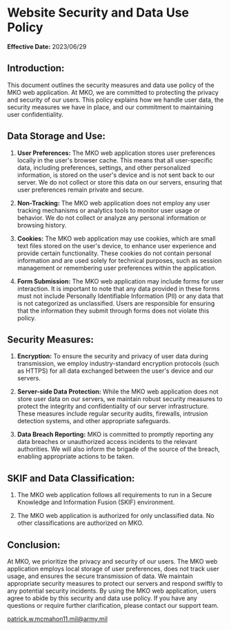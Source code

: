 # Website Security and Data Use Policy

**Effective Date:** 2023/06/29

## Introduction:
This document outlines the security measures and data use policy of the MKO web application. At MKO, we are committed to protecting the privacy and security of our users. This policy explains how we handle user data, the security measures we have in place, and our commitment to maintaining user confidentiality.

## Data Storage and Use:
1. **User Preferences:** The MKO web application stores user preferences locally in the user's browser cache. This means that all user-specific data, including preferences, settings, and other personalized information, is stored on the user's device and is not sent back to our server. We do not collect or store this data on our servers, ensuring that user preferences remain private and secure.

2. **Non-Tracking:** The MKO web application does not employ any user tracking mechanisms or analytics tools to monitor user usage or behavior. We do not collect or analyze any personal information or browsing history.

3. **Cookies:** The MKO web application may use cookies, which are small text files stored on the user's device, to enhance user experience and provide certain functionality. These cookies do not contain personal information and are used solely for technical purposes, such as session management or remembering user preferences within the application.

4. **Form Submission:** The MKO web application may include forms for user interaction. It is important to note that any data provided in these forms must not include Personally Identifiable Information (PII) or any data that is not categorized as unclassified. Users are responsible for ensuring that the information they submit through forms does not violate this policy.

## Security Measures:
1. **Encryption:** To ensure the security and privacy of user data during transmission, we employ industry-standard encryption protocols (such as HTTPS) for all data exchanged between the user's device and our servers.

2. **Server-side Data Protection:** While the MKO web application does not store user data on our servers, we maintain robust security measures to protect the integrity and confidentiality of our server infrastructure. These measures include regular security audits, firewalls, intrusion detection systems, and other appropriate safeguards.

3. **Data Breach Reporting:** MKO is committed to promptly reporting any data breaches or unauthorized access incidents to the relevant authorities. We will also inform the brigade of the source of the breach, enabling appropriate actions to be taken.

## SKIF and Data Classification:
1. The MKO web application follows all requirements to run in a Secure Knowledge and Information Fusion (SKIF) environment.

2. The MKO web application is authorized for only unclassified data. No other classifications are authorized on MKO.

## Conclusion:
At MKO, we prioritize the privacy and security of our users. The MKO web application employs local storage of user preferences, does not track user usage, and ensures the secure transmission of data. We maintain appropriate security measures to protect our servers and respond swiftly to any potential security incidents. By using the MKO web application, users agree to abide by this security and data use policy. If you have any questions or require further clarification, please contact our support team.

patrick.w.mcmahon11.mil@army.mil
